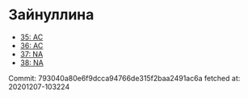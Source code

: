 # Зайнуллина
- [35: AC](35.md)
- [36: AC](36.md)
- [37: NA](37.md)
- [38: NA](38.md)

Commit: 793040a80e6f9dcca94766de315f2baa2491ac6a
 fetched at: 20201207-103224

